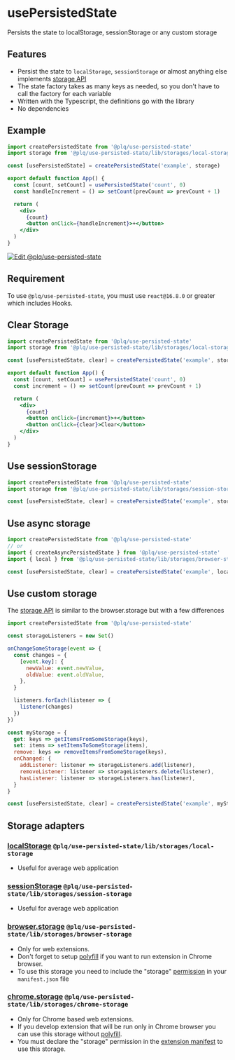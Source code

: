 # usePersistedState

Persists the state to localStorage, sessionStorage or any custom storage

## Features

- Persist the state to `localStorage`, `sessionStorage` or almost anything else implements [storage API](https://github.com/Akurganow/use-persisted-state/blob/master/docs/storage-api.md)
- The state factory takes as many keys as needed, so you don't have to call the factory for each variable
- Written with the Typescript, the definitions go with the library
- No dependencies

## Example

```jsx
import createPersistedState from '@plq/use-persisted-state'
import storage from '@plq/use-persisted-state/lib/storages/local-storage'

const [usePersistedState] = createPersistedState('example', storage)

export default function App() {
  const [count, setCount] = usePersistedState('count', 0)
  const handleIncrement = () => setCount(prevCount => prevCount + 1)

  return (
    <div>
      {count}
      <button onClick={handleIncrement}>+</button>
    </div>
  )
}
```

[![Edit @plq/use-persisted-state](https://codesandbox.io/static/img/play-codesandbox.svg)](https://codesandbox.io/s/plquse-persisted-state-ob2od?fontsize=14)

## Requirement
To use `@plq/use-persisted-state`, you must use `react@16.8.0` or greater which includes Hooks.

## Clear Storage
```jsx
import createPersistedState from '@plq/use-persisted-state'
import storage from '@plq/use-persisted-state/lib/storages/local-storage'

const [usePersistedState, clear] = createPersistedState('example', storage)

export default function App() {
  const [count, setCount] = usePersistedState('count', 0)
  const increment = () => setCount(prevCount => prevCount + 1)

  return (
    <div>
      {count}
      <button onClick={increment}>+</button>
      <button onClick={clear}>Clear</button>
    </div>
  )
}
```
## Use sessionStorage
```jsx
import createPersistedState from '@plq/use-persisted-state'
import storage from '@plq/use-persisted-state/lib/storages/session-storage'

const [usePersistedState, clear] = createPersistedState('example', storage)
```
## Use async storage
```jsx
import createPersistedState from '@plq/use-persisted-state'
// or
import { createAsyncPersistedState } from '@plq/use-persisted-state'
import { local } from '@plq/use-persisted-state/lib/storages/browser-storage'

const [usePersistedState, clear] = createPersistedState('example', local)
```
## Use custom storage

The [storage API](https://github.com/Akurganow/use-persisted-state/blob/master/docs/storage-api.md) is similar to the browser.storage but with a few differences

```jsx
import createPersistedState from '@plq/use-persisted-state'

const storageListeners = new Set()

onChangeSomeStorage(event => {
  const changes = {
    [event.key]: {
      newValue: event.newValue,
      oldValue: event.oldValue,
    },
  }

  listeners.forEach(listener => {
    listener(changes)
  })
})

const myStorage = {
  get: keys => getItemsFromSomeStorage(keys),
  set: items => setItemsToSomeStorage(items),
  remove: keys => removeItemsFromSomeStorage(keys),
  onChanged: {
    addListener: listener => storageListeners.add(listener),
    removeListener: listener => storageListeners.delete(listener),
    hasListener: listener => storageListeners.has(listener),
  }
}

const [usePersistedState, clear] = createPersistedState('example', myStorage)
```
## Storage adapters
### [localStorage](https://developer.mozilla.org/docs/Web/API/Window/localStorage) `@plq/use-persisted-state/lib/storages/local-storage`
  - Useful for average web application
### [sessionStorage](https://developer.mozilla.org/docs/Web/API/Window/sessionStorage) `@plq/use-persisted-state/lib/storages/session-storage`
  - Useful for average web application
### [browser.storage](https://developer.mozilla.org/docs/Mozilla/Add-ons/WebExtensions/API/storage) `@plq/use-persisted-state/lib/storages/browser-storage`
  - Only for web extensions.
  - Don't forget to setup [polyfill](https://github.com/mozilla/webextension-polyfill) if you want to run extension in Chrome browser.
  - To use this storage you need to include the "storage" [permission](https://developer.mozilla.org/docs/Mozilla/Add-ons/WebExtensions/manifest.json/permissions) in your `manifest.json` file
### [chrome.storage](https://developer.chrome.com/apps/storage) `@plq/use-persisted-state/lib/storages/chrome-storage`
  - Only for Chrome based web extensions.
  - If you develop extension that will be run only in Chrome browser you can use this storage without [polyfill](https://github.com/mozilla/webextension-polyfill).
  - You must declare the "storage" permission in the [extension manifest](https://developer.chrome.com/apps/manifest) to use this storage.
